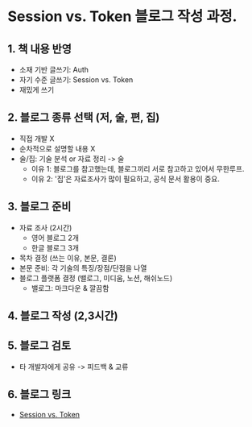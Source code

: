 # Session vs. Token 블로그 작성 과정.

## 1. 책 내용 반영

- 소재 기반 글쓰기: Auth
- 자기 수준 글쓰기: Session vs. Token
- 재밌게 쓰기

## 2. 블로그 종류 선택 (저, 술, 편, 집)

- 직접 개발 X
- 순차적으로 설명할 내용 X
- 술/집: 기술 분석 or 자료 정리 -> 술
  - 이유 1: 블로그를 참고했는데, 블로그끼리 서로 참고하고 있어서 무한루프.
  - 이유 2: '집'은 자료조사가 많이 필요하고, 공식 문서 활용이 중요.

## 3. 블로그 준비

- 자료 조사 (2시간)
  - 영어 블로그 2개
  - 한글 블로그 3개
- 목차 결정 (쓰는 이유, 본문, 결론)
- 본문 준비: 각 기술의 특징/장점/단점을 나열
- 블로그 플랫폼 결정 (밸로그, 미디움, 노션, 해쉬노드)
  - 밸로그: 마크다운 & 깔끔함

## 4. 블로그 작성 (2,3시간)

## 5. 블로그 검토

- 타 개발자에게 공유 -> 피드백 & 교류

## 6. 블로그 링크
- [Session vs. Token](https://velog.io/@aptheparker/Session-vs-JWT-98ehn85v)
